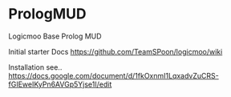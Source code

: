 PrologMUD
=========

Logicmoo Base Prolog MUD

Initial starter Docs https://github.com/TeamSPoon/logicmoo/wiki

Installation see.. https://docs.google.com/document/d/1fkOxnmI1LqxadvZuCRS-fGIEweIKyPn6AVGp5Yjse1I/edit
